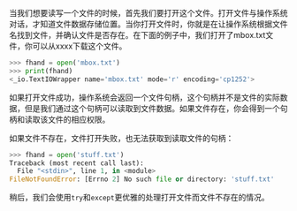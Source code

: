 当我们想要读写一个文件的时候，首先我们要打开这个文件。打开文件与操作系统对话，才知道文件数据存储位置。当你打开文件时，你就是在让操作系统根据文件名找到文件，并确认文件是否存在。在下面的例子中，我们打开了mbox.txt文件，你可以从xxxx下载这个文件。

```python
>>> fhand = open('mbox.txt')
>>> print(fhand)
<_io.TextIOWrapper name='mbox.txt' mode='r' encoding='cp1252'>
```
如果打开文件成功，操作系统会返回一个文件句柄，这个句柄并不是文件的实际数据，但是我们通过这个句柄可以读取到文件数据。如果文件存在，你会得到一个句柄和读取该文件的相应权限。

如果文件不存在，文件打开失败，也无法获取到读取文件的句柄：
```python
>>> fhand = open('stuff.txt')
Traceback (most recent call last):
  File "<stdin>", line 1, in <module>
FileNotFoundError: [Errno 2] No such file or directory: 'stuff.txt'
```
稍后，我们会使用`try`和`except`更优雅的处理打开文件而文件不存在的情况。


